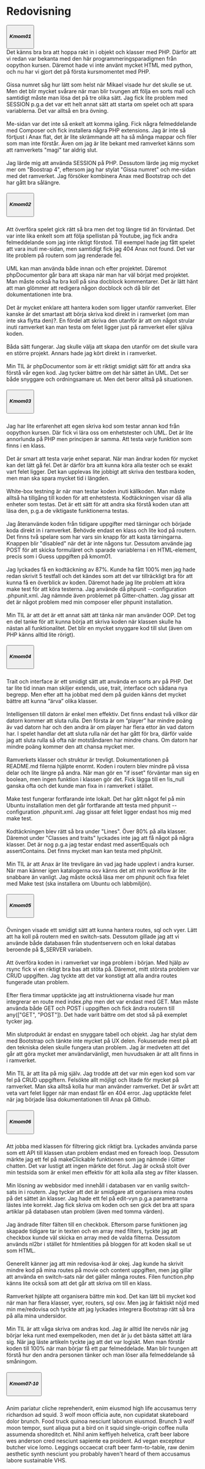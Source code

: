---
---
<h1 class="mt-5">Redovisning</h1>
<div id="accordion" class="accordion">
  <div class="card">
    <div class="card-header" id="headingOne">
      <button class="btn btn-link collapsed" data-toggle="collapse" data-target="#collapseOne" aria-expanded="true" aria-controls="collapseOne">
          <h5 class="mb-0">Kmom01</h5>
        </button>
      </h5>
    </div>
    <div id="collapseOne" class="collapse" aria-labelledby="headingOne" data-parent="#accordion">
      <div class="card-body text-left">
        Det känns bra bra att hoppa rakt in i objekt och klasser med PHP. Därför att vi redan var bekanta med den här programmeringsparadigmen från oopython kursen. Däremot hade vi inte använt mycket HTML med python, och nu har vi gjort det på första kursmomentet med PHP.
        <br><br>
        Gissa numret såg hur lätt som helst när Mikael visade hur det skulle se ut. Men det blir mycket svårare när man blir tvungen att följa en sorts mall och samtidigt måste man lösa det på tre olika sätt. Jag fick lite problem med SESSION p.g.a det var ett helt annat sätt att starta om spelet och att spara variablerna. Det var alltså en bra övning.
        <br><br>
        Me-sidan var det inte så enkelt att komma igång. Fick några felmeddelande med Composer och fick installera några PHP extensions. Jag är inte så förtjust i Anax flat, det är lite skrämmande att ha så många mappar och filer som man inte förstår. Även om jag är lite bekant med ramverket känns som att ramverkets "magi" tar aldrig slut.
        <br><br>
        Jag lärde mig att använda SESSION på PHP. Dessutom lärde jag mig mycket mer om "Boostrap 4", eftersom jag har stylat "Gissa numret" och me-sidan med det ramverket. Jag försöker kombinera Anax med Bootstrap och det har gått bra sålängre.
      </div>
    </div>
  </div>
  <div class="card">
    <div class="card-header" id="headingTwo">
      <h5 class="mb-0">
        <button class="btn btn-link collapsed" data-toggle="collapse" data-target="#collapseTwo" aria-expanded="false" aria-controls="collapseTwo">
          <h5 class="mb-0">Kmom02</h5>
        </button>
      </h5>
    </div>
    <div id="collapseTwo" class="collapse" aria-labelledby="headingTwo" data-parent="#accordion">
      <div class="card-body text-left">
      Att överföra spelet gick rätt så bra men det tog längre tid än förväntad. Det var inte lika enkelt som att följa spellistan på Youtube, jag fick andra felmeddelande som jag inte riktigt förstod. Till exempel hade jag fått spelet att vara inuti me-sidan, men samtidigt fick jag 404 Anax not found. Det var lite problem på routern som jag renderade fel.
      <br><br>
      UML kan man använda både innan och efter projektet. Däremot phpDocumentor går bara att skapa när man har väl börjat med projektet. Man måste också ha bra koll på sina docblock kommentarer. Det är lätt hänt att man glömmer att redigera någon docblock och då blir det dokumentationen inte bra.
      <br><br>
      Det är mycket enklare att hantera koden som ligger utanför ramverket. Eller kanske är det smartast att börja skriva kod direkt in i ramverket (om man inte ska flytta den)?. En fördel att skriva den utanför är att om något strular inuti ramverket kan man testa om felet ligger just på ramverket eller själva koden.
      <br><br>
      Båda sätt fungerar. Jag skulle välja att skapa den utanför om det skulle vara en större projekt. Annars hade jag kört direkt in i ramverket.
      <br><br>
      Min TIL är phpDocumentor som är ett riktigt smidigt sätt för att andra ska förstå vår egen kod. Jag tycker bättre om det här sättet än UML. Det ser både snyggare och ordningsamare ut. Men det beror alltså på situationen.
      </div>
    </div>
  </div>
  <div class="card">
    <div class="card-header" id="headingThree">
      <h5 class="mb-0">
        <button class="btn btn-link collapsed" data-toggle="collapse" data-target="#collapseThree" aria-expanded="false" aria-controls="collapseThree">
          <h5 class="mb-0">Kmom03</h5>
        </button>
      </h5>
    </div>
    <div id="collapseThree" class="collapse" aria-labelledby="headingThree" data-parent="#accordion">
      <div class="card-body">
        Jag har lite erfarenhet att egen skriva kod som testar annan kod från oopython kursen. Där fick vi lära oss om enhetstester och UML. Det är lite annorlunda på PHP men principen är samma. Att testa varje funktion som finns i en klass.
        <br><br>
        Det är smart att testa varje enhet separat. När man ändrar koden för mycket kan det lätt gå fel. Det är därför bra att kunna köra alla tester och se exakt vart felet ligger. Det kan upplevas lite jobbigt att skriva den testbara koden, men man ska spara mycket tid i längden.
        <br><br>
        White-box testning är när man testar koden inuti källkoden. Man måste alltså ha tillgång till koden för att enhetstesta. Kodtäckningen visar då alla enheter som testas. Det är ett sätt för att andra ska förstå koden utan att läsa den, p.g.a de viktigaste funktionerna testas.
        <br><br>
        Jag återanvände koden från tidigare uppgifter med tärningar och började koda direkt in i ramverket. Behövde endast en klass och lite kod på routern. Det finns två spelare som har vars sin knapp för att kasta tärningarna. Knappen blir "disabled" när det är inte någons tur.
        Dessutom använde jag POST för att skicka formuläret och sparade variablerna i en HTML-element, precis som i Guess uppgiften på kmom01.
        <br><br>
        Jag lyckades få en kodtäckning av 87%. Kunde ha fått 100% men jag hade redan skrivit 5 testfall och det kändes som att det var tillräckligt bra för att kunna få en överblick av koden. Däremot hade jag lite problem att köra make test för att köra testerna. Jag använde då phpunit --configuration .phpunit.xml. Jag nämnde även problemet på Gitter-chatten. Jag gissar att det är något problem med min composer eller phpunit installation.
        <br><br>
        Min TIL är att det är ett annat sätt att tänka när man använder OOP. Det tog en del tanke för att kunna börja att skriva koden när klassen skulle ha nästan all funktionalitet. Det blir en mycket snyggare kod till slut (även om PHP känns alltid lite rörigt).
      </div>
    </div>
  </div>
  <div class="card">
    <div class="card-header" id="headingFour">
      <h5 class="mb-0">
        <button class="btn btn-link" data-toggle="collapse" data-target="#collapseFour" aria-expanded="true" aria-controls="collapseFour">
          <h5 class="mb-0">Kmom04</h5>
        </button>
      </h5>
    </div>
    <div id="collapseFour" class="collapse" aria-labelledby="headingFour" data-parent="#accordion">
      <div class="card-body">
        Trait och interface är ett smidigt sätt att använda en sorts arv på PHP. Det tar lite tid innan man skiljer extends, use, trait, interface och sådana nya begrepp. Men efter att ha jobbat med dem på guiden känns det mycket bättre att kunna “ärva” olika klasser.
        <br><br>
        Intelligensen till datorn är enkel men effektiv. Det finns endast två villkor där datorn kommer att sluta rulla. Den första är om “player” har mindre poäng äv vad datorn har och den andra är om player har flera ettor än vad datorn har. I spelet handlar det att sluta rulla när det har gått för bra, därför valde jag att sluta rulla så ofta när motståndaren har mindre chans. Om datorn har mindre poäng kommer den att chansa mycket mer.
        <br><br>
        Ramverkets klasser och struktur är trevligt. Dokumentationen på README.md filerna hjälpte enormt. Koden i routern blev mindre på vissa delar och lite längre på andra. När man gör en "if isset" förväntar man sig en boolean, men ingen funktion i klassen gör det. Fick lägga till en !is_null ganska ofta och det kunde man fixa in i ramverket i stället.
        <br><br>
        Make test fungerar fortfarande inte lokalt. Det har gått något fel på min Ubuntu installation men det går fortfarande att testa med phpunit --configuration .phpunit.xml. Jag gissar att felet ligger endast hos mig med make test.
        <br><br>
        Kodtäckningen blev rätt så bra under "Lines". Över 80% på alla klasser. Däremot under "Classes and traits" lyckades inte jag att få något på några klasser. Det är nog p.g.a jag testar endast med assertEquals och assertContains. Det finns mycket man kan testa med phpUnit.
        <br><br>
        Min TIL är att Anax är lite trevligare än vad jag hade upplevt i andra kurser. När man känner igen katalogerna osv känns det att min workflow är lite snabbare än vanligt. Jag måste också läsa mer om phpunit och fixa felet med Make test (ska installera om Ubuntu och labbmiljön).
      </div>
    </div>
  </div>
  <div class="card">
    <div class="card-header" id="headingFive">
      <h5 class="mb-0">
        <button class="btn btn-link" data-toggle="collapse" data-target="#collapseFive" aria-expanded="true" aria-controls="collapseFive">
          <h5 class="mb-0">Kmom05</h5>
        </button>
      </h5>
    </div>
    <div id="collapseFive" class="collapse" aria-labelledby="headingFive" data-parent="#accordion">
      <div class="card-body">
        Övningen visade ett smidigt sätt att kunna hantera routes, sql och vyer. Lätt att ha koll på routern med en switch-sats. Dessutom gillade jag att vi använde både databasen från studentservern och en lokal databas beroende på $_SERVER variabeln.
        <br><br>
        Att överföra koden in i ramverket var inga problem i början. Med hjälp av rsync fick vi en riktigt bra bas att stöta på. Däremot, mitt största problem var CRUD uppgiften. Jag tyckte att det var konstigt att alla andra routes fungerade utan problem.
        <br><br>
        Efter flera timmar upptäckte jag att instruktionerna visade hur man integrerar en route med index.php men det var endast med GET. Man måste använda både GET och POST i uppgiften och fick ändra routern till any(["GET", "POST"]). Det hade varit bättre om det stod så på exemplet tycker jag.
        <br><br>
        Min slutprodukt är endast en snyggare tabell och objekt. Jag har stylat dem med Bootstrap och tänkte inte mycket på UX delen. Fokuserade mest på att den tekniska delen skulle fungera utan problem. Jag är medveten att det går att göra mycket mer användarvänligt, men huvudsaken är att allt finns in i ramverket.
        <br><br>
        Min TIL är att lita på mig själv. Jag trodde att det var min egen kod som var fel på CRUD uppgiftern. Felsökte allt möjligt och litade för mycket på ramverket. Man ska alltså kolla hur man använder ramverket. Det är svårt att veta vart felet ligger när man endast får en 404 error. Jag upptäckte felet när jag började läsa dokumentationen till Anax på Github.
      </div>
    </div>
  </div>
  <div class="card">
    <div class="card-header" id="headingSix">
      <h5 class="mb-0">
        <button class="btn btn-link" data-toggle="collapse" data-target="#collapseSix" aria-expanded="true" aria-controls="collapseSix">
          <h5 class="mb-0">Kmom06</h5>
        </button>
      </h5>
    </div>
    <div id="collapseSix" class="collapse" aria-labelledby="headingSix" data-parent="#accordion">
      <div class="card-body">
        Att jobba med klassen för filtrering gick riktigt bra. Lyckades använda parse som ett API till klassen utan problem endast med en foreach loop. Dessutom märkte jag ett fel på makeClickable funktionen som jag nämnde i Gitter chatten. Det var lustigt att ingen märkte det förut. Jag är också stolt över min testsida som är enkel men effektiv för att kolla alla steg av filter klassen.
        <br><br>
        Min lösning av webbsidor med innehåll i databasen var en vanlig switch-sats in i routern. Jag tycker att det är smidigare att organisera mina routes på det sättet än klasser. Jag hade ett fel på edit-vyn p.g.a parametrarna lästes inte korrekt. Jag fick skriva om koden och sen gick det bra att spara artiklar på databasen utan problem (även med tomma värden).
        <br><br>
        Jag ändrade filter fälten till en checkbok. Eftersom parse funktionen jag skapade tidigare tar in texten och en array med filters, tyckte jag att checkbox kunde väl skicka en array med de valda filterna. Dessutom används nl2br i stället för htmlentities på bloggen för att koden skall se ut som HTML.
        <br><br>
        Generellt känner jag att min redovisa-kod är okej. Jag kunde ha skrivit mindre kod på mina routes på movie och content uppgiften, men jag gillar att använda en switch-sats när det gäller många routes. Filen function.php känns lite också som att det går att skriva om till en klass.
        <br><br>
        Ramverket hjälpte att organisera bättre min kod. Det kan lätt bli mycket kod när man har flera klasser, vyer, routers, sql osv. Men jag är faktiskt nöjd med min me/redovisa och tyckte att jag lyckades integrera Bootstrap rätt så bra på alla mina undersidor.
        <br><br>
        Min TIL är att våga skriva om andras kod. Jag är alltid lite nervös när jag börjar leka runt med exempelkoden, men det är ju det bästa sättet att lära sig. När jag läste artikeln tyckte jag att det var logiskt. Men man förstår koden till 100% när man börjar få ett par felmeddelade. Man blir tvungen att förstå hur den andra personen tänker och man löser alla felmeddelande så småningom.
      </div>
    </div>
  </div>
  <div class="card">
    <div class="card-header" id="headingSeven">
      <h5 class="mb-0">
        <button class="btn btn-link" data-toggle="collapse" data-target="#collapseSeven" aria-expanded="true" aria-controls="collapseSeven">
          <h5 class="mb-0">Kmom07-10</h5>
        </button>
      </h5>
    </div>
    <div id="collapseSeven" class="collapse" aria-labelledby="headingSeven" data-parent="#accordion">
      <div class="card-body">
        Anim pariatur cliche reprehenderit, enim eiusmod high life accusamus terry richardson ad squid. 3 wolf moon officia aute, non cupidatat skateboard dolor brunch. Food truck quinoa nesciunt laborum eiusmod. Brunch 3 wolf moon tempor, sunt aliqua put a bird on it squid single-origin coffee nulla assumenda shoreditch et. Nihil anim keffiyeh helvetica, craft beer labore wes anderson cred nesciunt sapiente ea proident. Ad vegan excepteur butcher vice lomo. Leggings occaecat craft beer farm-to-table, raw denim aesthetic synth nesciunt you probably haven't heard of them accusamus labore sustainable VHS.
      </div>
    </div>
  </div>
</div>

